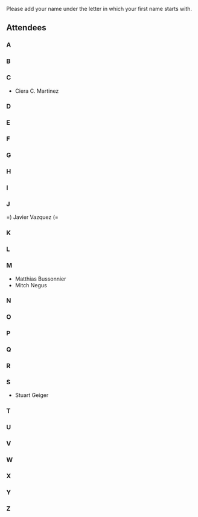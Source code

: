 Please add your name under the letter in which your first name starts with.

## Attendees

### A


### B


### C

- Ciera C. Martinez


### D


### E


### F


### G


### H


### I


### J

=) Javier Vazquez (=

### K


### L


### M

- Matthias  Bussonnier
- Mitch Negus

### N


### O


### P


### Q


### R


### S
- Stuart Geiger

### T


### U


### V


### W


### X


### Y


### Z
